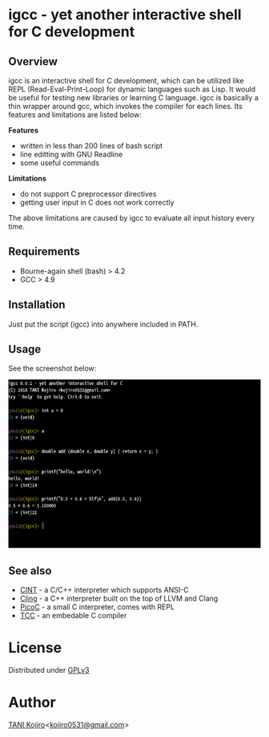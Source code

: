 # igcc - yet another interactive shell for C development
## Overview
igcc is an interactive shell for C development, 
which can be utilized like REPL (Read-Eval-Print-Loop)
 for dynamic languages such as Lisp.
It would be useful for testing new libraries or learning C language.
igcc is basically a thin wrapper around gcc, 
which invokes the compiler for each lines. 
Its features and limitations are listed below:

**Features**
- written in less than 200 lines of bash script
- line editting with GNU Readline
- some useful commands

**Limitations**
- do not support C preprocessor directives
- getting user input in C does not work correctly

The above limitations are caused by igcc to evaluate all input history every time.

## Requirements
- Bourne-again shell (bash) > 4.2
- GCC > 4.9

## Installation

Just put the script (igcc) into anywhere included in PATH.

## Usage

See the screenshot below:

![screen-shot](image/screen-shot-01.png)

## See also
- [CINT](http://www.hanno.jp/gotom/Cint.html) - a C/C++ interpreter which supports ANSI-C
- [Cling](https://root.cern.ch/cling) - a C++ interpreter built on the top of LLVM and Clang
- [PicoC](https://gitlab.com/zsaleeba/picoc) - a small C interpreter, comes with REPL
- [TCC](https://bellard.org/tcc/tcc-doc.html#SEC1) - an embedable C compiler

# License
Distributed under [GPLv3](LICENSE)

# Author
[TANI Kojiro](https://github.com/koji-kojiro)\<kojiro0531@gmail.com\>
